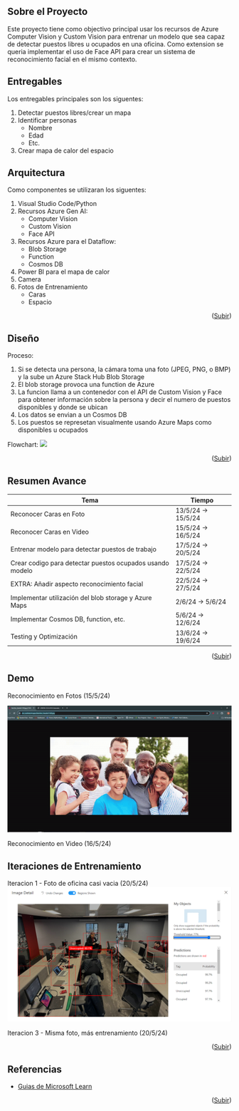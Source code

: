 <a name="readme-top"></a>

## Sobre el Proyecto

Este proyecto tiene como objectivo principal usar los recursos de Azure Computer Vision y Custom Vision para entrenar un modelo que sea capaz de detectar puestos libres u ocupados en una oficina. Como extension se queria implementar el uso de Face API para crear un sistema de reconocimiento facial en el mismo contexto.

## Entregables

Los entregables principales son los siguentes:
1. Detectar puestos libres/crear un mapa
2. Identificar personas
   - Nombre
   - Edad
   - Etc.
4. Crear mapa de calor del espacio

## Arquitectura

Como componentes se utilizaran los siguentes:
1. Visual Studio Code/Python
2. Recursos Azure Gen AI:
   - Computer Vision
   - Custom Vision
   - Face API
4. Recursos Azure para el Dataflow:
   - Blob Storage
   - Function
   - Cosmos DB
6. Power BI para el mapa de calor
7. Camera
8. Fotos de Entrenamiento
   - Caras
   - Espacio

<p align="right">(<a href="#readme-top">Subir</a>)</p>

## Diseño
Proceso:
1. Si se detecta una persona, la cámara toma una foto (JPEG, PNG, o BMP) y la sube un Azure Stack Hub Blob Storage
2. El blob storage provoca una function de Azure
3. La funcion llama a un contenedor con el API de Custom Vision y Face para obtener información sobre la persona y decir el numero de puestos disponibles y donde se ubican
4. Los datos se envian a un Cosmos DB
5. Los puestos se represetan visualmente usando Azure Maps como disponibles u ocupados

Flowchart:
![](https://github.com/pablosabaterlp/ProyectoPractica/blob/20b36552864391166153449884c0ee686716a502/FaceRecognitionAzure/Extra/Dise%C3%B1o2%20(2).png)

<p align="right">(<a href="#readme-top">Subir</a>)</p>

## Resumen Avance

|    Tema       | Tiempo |
| ------------- | ------------- |
| Reconocer Caras en Foto | 13/5/24 -> 15/5/24 |
| Reconocer Caras en Video | 15/5/24 -> 16/5/24 |
| Entrenar modelo para detectar puestos de trabajo | 17/5/24 -> 20/5/24 |
| Crear codigo para detectar puestos ocupados usando modelo | 17/5/24 -> 22/5/24 |
| EXTRA: Añadir aspecto reconocimiento facial | 22/5/24 -> 27/5/24 |
| Implementar utilización del blob storage y Azure Maps | 2/6/24 -> 5/6/24 |
| Implementar Cosmos DB, function, etc. | 5/6/24 -> 12/6/24 |
| Testing y Optimización | 13/6/24 -> 19/6/24 |

<p align="right">(<a href="#readme-top">Subir</a>)</p>

## Demo

Reconocimiento en Fotos (15/5/24)

![](https://github.com/pablosabaterlp/ProyectoPractica/blob/866d609e9bd3f5f5792336910f7601ea52951a56/FaceRecognitionAzure/Extra/demo.gif)

Reconocimiento en Video (16/5/24)


## Iteraciones de Entrenamiento
Iteracion 1 - Foto de oficina casi vacia (20/5/24)
![](https://github.com/pablosabaterlp/ProyectoPractica/blob/bde28e7c1f6d53ce78eca150dbe9d973b60bdd22/FaceRecognitionAzure/Extra/EntrenamientoTest4%20-%20Oficina.png)

Iteracion 3 - Misma foto, más entrenamiento (20/5/24)
![]()
<p align="right">(<a href="#readme-top">Subir</a>)</p>

## Referencias
* [Guias de Microsoft Learn](https://learn.microsoft.com/en-us/azure/ai-services/computer-vision/)

<p align="right">(<a href="#readme-top">Subir</a>)</p>




